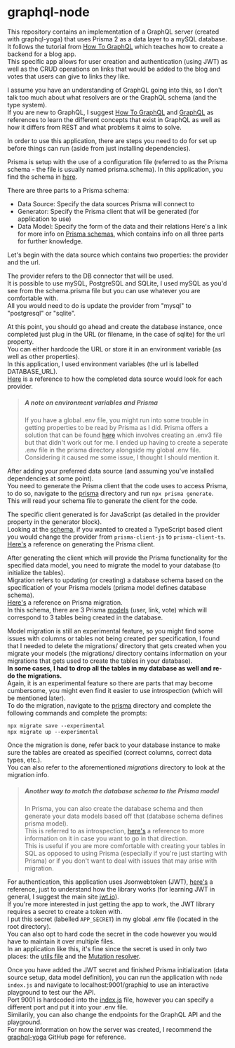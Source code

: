# graphql-node

This repository contains an implementation of a GraphQL server (created with graphql-yoga) that uses Prisma 2 as a data layer to a mySQL
database.<br/>
It follows the tutorial from [How To GraphQL](https://www.howtographql.com/graphql-js/0-introduction/) which teaches how to create a
backend for a blog app.<br/>
This specific app allows for user creation and authentication (using JWT) as well as the CRUD operations on links that would be added to the blog and votes that users can give to links they like.


I assume you have an understanding of GraphQL going into this, so I don't talk too much about what resolvers are or the GraphQL schema (and the type system).<br/>
If you are new to GraphQL, I suggest [How To GraphQL](https://www.howtographql.com/) and [GraphQL](https://graphql.org/learn/) as references to learn the different concepts that exist in GraphQL as well as how it differs from REST and what problems it aims to solve.


In order to use this application, there are steps you need to do for set up before things can run (aside from just installing dependencies).

Prisma is setup with the use of a configuration file (referred to as the Prisma schema - the file is usually named prisma.schema).
In this application, you find the schema in [here](./src/prisma/schema.prisma).

There are three parts to a Prisma schema:
  - Data Source: Specify the data sources Prisma will connect to
  - Generator: Specify the Prisma client that will be generated (for application to use)
  - Data Model: Specify the form of the data and their relations
Here's a link for more info on [Prisma schemas](https://www.prisma.io/docs/reference/tools-and-interfaces/prisma-schema), which contains info on all three parts for further knowledge.

Let's begin with the data source which contains two properties: the provider and the url.

The provider refers to the DB connector that will be used.<br/>
It is possible to use mySQL, PostgreSQL and SQLite, I used mySQL as you'd see from the schema.prisma file but you can use whatever you are comfortable with.<br/>
All you would need to do is update the provider from "mysql" to "postgresql" or "sqlite".  


At this point, you should go ahead and create the database instance, once completed just plug in the URL (or filename, in the case of sqlite) for the url property.<br/>
You can either hardcode the URL or store it in an environment variable (as well as other properties).<br/>
In this application, I used environment variables (the url is labelled DATABASE_URL).<br/>
[Here](https://www.prisma.io/docs/reference/tools-and-interfaces/prisma-schema/data-sources/) is a reference to how the completed data source would look for each provider.


> ##### A note on environment variables and Prisma
>If you have a global .env file, you might run into some trouble in getting properties to be read by Prisma as I did.
Prisma offers a solution that can be found [here](https://www.prisma.io/docs/reference/tools-and-interfaces/prisma-schema#using-environment-variables) which involves creating an .env3 file but that didn't work out for me.
I ended up having to create a seperate .env file in the prisma directory alongside my global .env file.
Considering it caused me some issue, I thought I should mention it.


After adding your preferred data source (and assuming you've installed dependencies at some point).<br/>
You need to generate the Prisma client that the code uses to access Prisma, to do so, navigate to the [prisma](./src/prisma/) directory and run `npx prisma generate`.<br/>
This will read your schema file to generate the client for the code.

The specific client generated is for JavaScript (as detailed in the provider property in the generator block).<br/>
Looking at the [schema](./src/prisma/schema.prisma), if you wanted to created a TypeScript based client you would change the provider from `prisma-client-js` to `prisma-client-ts`.<br/>
[Here's](https://www.prisma.io/docs/reference/tools-and-interfaces/prisma-client/generating-prisma-client) a reference on generating the Prisma client.


After generating the client which will provide the Prisma functionality for the specified data model, you need to migrate the model to your database (to initialize the tables).<br/>
Migration refers to updating (or creating) a database schema based on the specification of your Prisma models (prisma model defines database schema).<br/>
[Here's](https://www.prisma.io/docs/reference/tools-and-interfaces/prisma-migrate#prisma-migrate-vs-sql-migrations) a reference on Prisma migration.<br/>
In this schema, there are 3 Prisma [models](https://www.prisma.io/docs/reference/tools-and-interfaces/prisma-schema/models/) (user, link, vote) which will correspond to 3 tables being created in the database.


Model migration is still an experimental feature, so you might find some issues with columns or tables not being created per specification, I found that I needed to delete the migrations/ directory that gets created when you migrate your models (the migrations/ directory contains information on your migrations that gets used to create the tables in your database).<br/>
**In some cases, I had to drop all the tables in my database as well and re-do the migrations.<br/>**
Again, it is an experimental feature so there are parts that may become cumbersome, you might even find it easier to use introspection (which will be mentioned later).<br/>
To do the migration, navigate to the [prisma](./src/prisma) directory and complete the following commands and complete the prompts:
```
npx migrate save --experimental
npx migrate up --experimental
```
Once the migration is done, refer back to your database instance to make sure the tables are created as specified (correct columns, correct data types, etc.).<br/>
You can also refer to the aforementioned *migrations* directory to look at the migration info.


> ##### Another way to match the database schema to the Prisma model
> In Prisma, you can also create the database schema and then generate your data models based off that (database schema defines prisma model).<br/>
This is referred to as introspection, [here's](https://www.prisma.io/docs/reference/tools-and-interfaces/introspection) a reference to more information on it in case you want to go in that direction.<br/>
This is useful if you are more comfortable with creating your tables in SQL as opposed to using Prisma (especially if you're just starting with Prisma) or if you don't want to deal with issues that may arise with migration.


For authentication, this application uses Jsonwebtoken (JWT), [here's](https://www.npmjs.com/package/jsonwebtoken) a reference, just to understand how the library works (for learning JWT in general, I suggest the main site [jwt.io](https://jwt.io)).<br/>
If you're more interested in just getting the app to work, the JWT library requires a secret to create a token with.<br/>
I put this secret (labelled `APP_SECRET`) in my global .env file (located in the root directory).<br/>
You can also opt to hard code the secret in the code however you would have to maintain it over multiple files.<br/>
In an application like this, it's fine since the secret is used in only two places: the [utils file](./src/utils.js) and the [Mutation resolver](./src/resolvers/Mutation.js).


Once you have added the JWT secret and finished Prisma initialization (data source setup, data model definition), you can run the application with `node index.js` and navigate to localhost:9001/graphiql to use an interactive playground to test our the API.<br/>
Port 9001 is hardcoded into the [index.js](./index.js) file, however you can specify a different port and put it into your .env file.<br/>
Similarily, you can also change the endpoints for the GraphQL API and the playground.<br/>
For more information on how the server was created, I recommend the [graphql-yoga](https://github.com/prisma-labs/graphql-yoga) GitHub page for reference. 
